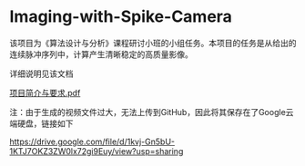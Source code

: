 # Imaging-with-Spike-Camera

该项目为《算法设计与分析》课程研讨小班的小组任务。本项目的任务是从给出的连续脉冲序列中，计算产生清晰稳定的高质量影像。

详细说明见该文档

[项目简介与要求.pdf](https://github.com/OrchidX/Imaging-with-Spike-Camera/files/9016203/default.pdf)

注：由于生成的视频文件过大，无法上传到GitHub，因此将其保存在了Google云端硬盘，链接如下

https://drive.google.com/file/d/1kvj-Gn5bU-1KTJ7OKZ3ZW0lx72gi9Euy/view?usp=sharing
